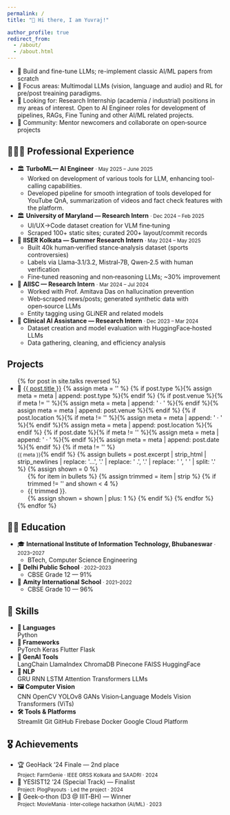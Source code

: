 ```yaml
---
permalink: /
title: "👋 Hi there, I am Yuvraj!"  

author_profile: true
redirect_from: 
  - /about/
  - /about.html
---
```




- 🧠 Build and fine-tune LLMs; re-implement classic AI/ML papers from scratch
- 🧩 Focus areas: Multimodal LLMs (vision, language and audio) and RL for pre/post treaining paradigms.
- 🎯 Looking for: Research Internship (academia / industrial) positions in my areas of interest. Open to AI Engineer roles for development of pipelines, RAGs, Fine Tuning and other AI/ML related projects.
- 🤝 Community: Mentor newcomers and collaborate on open‑source projects


## 👨🏻‍🔬 Professional Experience

<div class="experience-list">
  <ul>
      <li>
      <span>🏛️</span> <strong>TurboML— AI Engineer</strong> <small>· May 2025 – June 2025</small>
      <ul>
        <li>Worked on development of various tools for LLM, enhancing tool-calling capabilities.</li>
        <li>Developed pipeline for smooth integration of tools developed for YouTube QnA, summarization of videos and fact check features with the platform.</li>
      </ul>
    </li>
    <li>
      <span>🏛️</span> <strong>University of Maryland — Research Intern</strong> <small>· Dec 2024 – Feb 2025</small>
      <ul>
        <li>UI/UX→Code dataset creation for VLM fine‑tuning</li>
        <li>Scraped 100+ static sites; curated 200+ layout/commit records</li>
      </ul>
    </li>
    <li>
      <span>🧪</span> <strong>IISER Kolkata — Summer Research Intern</strong> <small>· May 2024 – May 2025</small>
      <ul>
        <li>Built 40k human‑verified stance‑analysis dataset (sports controversies)</li>
        <li>Labels via Llama‑3.1/3.2, Mistral‑7B, Qwen‑2.5 with human verification</li>
        <li>Fine‑tuned reasoning and non‑reasoning LLMs; ~30% improvement</li>
      </ul>
    </li>
    <li>
      <span>🔬</span> <strong>AIISC — Research Intern</strong> <small>· Mar 2024 – Jul 2024</small>
      <ul>
        <li>Worked with Prof. Amitava Das on hallucination prevention</li>
        <li>Web‑scraped news/posts; generated synthetic data with open‑source LLMs</li>
        <li>Entity tagging using GLiNER and related models</li>
      </ul>
    </li>
    <li>
      <span>🏥</span> <strong>Clinical AI Assistance — Research Intern</strong> <small>· Dec 2023 – Mar 2024</small>
      <ul>
        <li>Dataset creation and model evaluation with HuggingFace‑hosted LLMs</li>
        <li>Data gathering, cleaning, and efficiency analysis</li>
      </ul>
    </li>
  </ul>
</div>


## Projects

<div class="projects-list">
  <ul>
  {% for post in site.talks reversed %}
    <li>
      <span>🚀</span> <a href="{{ post.url | relative_url }}">{{ post.title }}</a>
      {% assign meta = '' %}
      {% if post.type %}{% assign meta = meta | append: post.type %}{% endif %}
      {% if post.venue %}{% if meta != '' %}{% assign meta = meta | append: ' · ' %}{% endif %}{% assign meta = meta | append: post.venue %}{% endif %}
      {% if post.location %}{% if meta != '' %}{% assign meta = meta | append: ' · ' %}{% endif %}{% assign meta = meta | append: post.location %}{% endif %}
      {% if post.date %}{% if meta != '' %}{% assign meta = meta | append: ' · ' %}{% endif %}{% assign meta = meta | append: post.date %}{% endif %}
      {% if meta != '' %}<br/><small>{{ meta }}</small>{% endif %}
      {% assign bullets = post.excerpt | strip_html | strip_newlines | replace: '…', '.' | replace: ' .', '.' | replace: '  ', ' ' | split: '.' %}
      {% assign shown = 0 %}
      <ul>
      {% for item in bullets %}
        {% assign trimmed = item | strip %}
        {% if trimmed != '' and shown < 4 %}
          <li>{{ trimmed }}.</li>
          {% assign shown = shown | plus: 1 %}
        {% endif %}
      {% endfor %}
      </ul>
    </li>
  {% endfor %}
  </ul>
</div>


## 🧑‍🎓 Education

<div class="education-list">
  <ul>
    <li>
      <span>🎓</span> <strong>International Institute of Information Technology, Bhubaneswar</strong> <small>· 2023–2027</small>
      <ul>
        <li>BTech, Computer Science Engineering</li>
      </ul>
    </li>
    <li>
      <span>🏫</span> <strong>Delhi Public School</strong> <small>· 2022–2023</small>
      <ul>
        <li>CBSE Grade 12 — 91%</li>
      </ul>
    </li>
    <li>
      <span>🏫</span> <strong>Amity International School</strong> <small>· 2021–2022</small>
      <ul>
        <li>CBSE Grade 10 — 96%</li>
      </ul>
    </li>
  </ul>
</div>


## 🧰 Skills

<div class="skills-list">
  <ul>
    <li>
      <strong>🧠 Languages</strong>
      <div class="skill-chips">
        <span class="chip">Python</span>
      </div>
    </li>
    <li>
      <strong>🧩 Frameworks</strong>
      <div class="skill-chips">
        <span class="chip">PyTorch</span>
        <span class="chip">Keras</span>
        <span class="chip">Flutter</span>
        <span class="chip">Flask</span>
      </div>
    </li>
    <li>
      <strong>🤖 GenAI Tools</strong>
      <div class="skill-chips">
        <span class="chip">LangChain</span>
        <span class="chip">LlamaIndex</span>
        <span class="chip">ChromaDB</span>
        <span class="chip">Pinecone</span>
        <span class="chip">FAISS</span>
        <span class="chip">HuggingFace</span>
      </div>
    </li>
    <li>
      <strong>📝 NLP</strong>
      <div class="skill-chips">
        <span class="chip">GRU</span>
        <span class="chip">RNN</span>
        <span class="chip">LSTM</span>
        <span class="chip">Attention</span>
        <span class="chip">Transformers</span>
        <span class="chip">LLMs</span>
      </div>
    </li>
    <li>
      <strong>🖼️ Computer Vision</strong>
      <div class="skill-chips">
        <span class="chip">CNN</span>
        <span class="chip">OpenCV</span>
        <span class="chip">YOLOv8</span>
        <span class="chip">GANs</span>
        <span class="chip">Vision‑Language Models</span>
        <span class="chip">Vision Transformers (ViTs)</span>
      </div>
    </li>
    <li>
      <strong>🛠️ Tools & Platforms</strong>
      <div class="skill-chips">
        <span class="chip">Streamlit</span>
        <span class="chip">Git</span>
        <span class="chip">GitHub</span>
        <span class="chip">Firebase</span>
        <span class="chip">Docker</span>
        <span class="chip">Google Cloud Platform</span>
      </div>
    </li>
  </ul>
</div>


## 🎖️ Achievements

<div class="achievements-list">
  <ul>
    <li>
      <span class="achv-title">🏆 GeoHack ’24 Finale — 2nd place</span><br/>
      <small>Project: FarmGenie · IEEE GRSS Kolkata and SAADRI · 2024</small>
    </li>
    <li>
      <span class="achv-title">🥈 YESIST12 ’24 (Special Track) — Finalist</span><br/>
      <small>Project: PlogPayouts · Led the project · 2024</small>
    </li>
    <li>
      <span class="achv-title">🥇 Geek‑o‑thon (D3 @ IIIT‑BH) — Winner</span><br/>
      <small>Project: MovieMania · Inter‑college hackathon (AI/ML) · 2023</small>
    </li>
  </ul>
</div>


<!-- A data-driven personal website
======
Like many other Jekyll-based GitHub Pages templates, Academic Pages makes you separate the website's content from its form. The content & metadata of your website are in structured markdown files, while various other files constitute the theme, specifying how to transform that content & metadata into HTML pages. You keep these various markdown (.md), YAML (.yml), HTML, and CSS files in a public GitHub repository. Each time you commit and push an update to the repository, the [GitHub pages](https://pages.github.com/) service creates static HTML pages based on these files, which are hosted on GitHub's servers free of charge.

Many of the features of dynamic content management systems (like Wordpress) can be achieved in this fashion, using a fraction of the computational resources and with far less vulnerability to hacking and DDoSing. You can also modify the theme to your heart's content without touching the content of your site. If you get to a point where you've broken something in Jekyll/HTML/CSS beyond repair, your markdown files describing your talks, publications, etc. are safe. You can rollback the changes or even delete the repository and start over -- just be sure to save the markdown files! Finally, you can also write scripts that process the structured data on the site, such as [this one](https://github.com/academicpages/academicpages.github.io/blob/master/talkmap.ipynb) that analyzes metadata in pages about talks to display [a map of every location you've given a talk](https://academicpages.github.io/talkmap.html).

Getting started
======
1. Register a GitHub account if you don't have one and confirm your e-mail (required!)
1. Fork [this repository](https://github.com/academicpages/academicpages.github.io) by clicking the "fork" button in the top right. 
1. Go to the repository's settings (rightmost item in the tabs that start with "Code", should be below "Unwatch"). Rename the repository "[your GitHub username].github.io", which will also be your website's URL.
1. Set site-wide configuration and create content & metadata (see below -- also see [this set of diffs](http://archive.is/3TPas) showing what files were changed to set up [an example site](https://getorg-testacct.github.io) for a user with the username "getorg-testacct")
1. Upload any files (like PDFs, .zip files, etc.) to the files/ directory. They will appear at https://[your GitHub username].github.io/files/example.pdf.  
1. Check status by going to the repository settings, in the "GitHub pages" section

Site-wide configuration
------
The main configuration file for the site is in the base directory in [_config.yml](https://github.com/academicpages/academicpages.github.io/blob/master/_config.yml), which defines the content in the sidebars and other site-wide features. You will need to replace the default variables with ones about yourself and your site's github repository. The configuration file for the top menu is in [_data/navigation.yml](https://github.com/academicpages/academicpages.github.io/blob/master/_data/navigation.yml). For example, if you don't have a portfolio or blog posts, you can remove those items from that navigation.yml file to remove them from the header. 

Create content & metadata
------
For site content, there is one markdown file for each type of content, which are stored in directories like _publications, _talks, _posts, _teaching, or _pages. For example, each talk is a markdown file in the [_talks directory](https://github.com/academicpages/academicpages.github.io/tree/master/_talks). At the top of each markdown file is structured data in YAML about the talk, which the theme will parse to do lots of cool stuff. The same structured data about a talk is used to generate the list of talks on the [Talks page](https://academicpages.github.io/talks), each [individual page](https://academicpages.github.io/talks/2012-03-01-talk-1) for specific talks, the talks section for the [CV page](https://academicpages.github.io/cv), and the [map of places you've given a talk](https://academicpages.github.io/talkmap.html) (if you run this [python file](https://github.com/academicpages/academicpages.github.io/blob/master/talkmap.py) or [Jupyter notebook](https://github.com/academicpages/academicpages.github.io/blob/master/talkmap.ipynb), which creates the HTML for the map based on the contents of the _talks directory).

**Markdown generator**

I have also created [a set of Jupyter notebooks](https://github.com/academicpages/academicpages.github.io/tree/master/markdown_generator
) that converts a CSV containing structured data about talks or presentations into individual markdown files that will be properly formatted for the Academic Pages template. The sample CSVs in that directory are the ones I used to create my own personal website at stuartgeiger.com. My usual workflow is that I keep a spreadsheet of my publications and talks, then run the code in these notebooks to generate the markdown files, then commit and push them to the GitHub repository.

How to edit your site's GitHub repository
------
Many people use a git client to create files on their local computer and then push them to GitHub's servers. If you are not familiar with git, you can directly edit these configuration and markdown files directly in the github.com interface. Navigate to a file (like [this one](https://github.com/academicpages/academicpages.github.io/blob/master/_talks/2012-03-01-talk-1.md) and click the pencil icon in the top right of the content preview (to the right of the "Raw | Blame | History" buttons). You can delete a file by clicking the trashcan icon to the right of the pencil icon. You can also create new files or upload files by navigating to a directory and clicking the "Create new file" or "Upload files" buttons. 

Example: editing a markdown file for a talk
![Editing a markdown file for a talk](/images/editing-talk.png)

For more info
------
More info about configuring Academic Pages can be found in [the guide](https://academicpages.github.io/markdown/). The [guides for the Minimal Mistakes theme](https://mmistakes.github.io/minimal-mistakes/docs/configuration/) (which this theme was forked from) might also be helpful. -->
